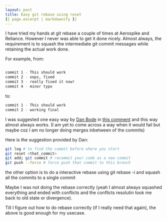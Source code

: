 ```yaml
---
layout: post
title: Easy git rebase using reset
{{ page.excerpt | markdownify }}
---
```


I have tried my hands at git rebase a couple of times at Aerospike and Reliance. However I never was able to get it done nicely.
Almost always, the requirement is to squash the intermediate git commit messages while retaining the actual work done.

For example, from:

```bash

commit 1 - This should work
commit 2 - oops, fixed
commit 3 - really fixed it now!
commit 4 - minor typo
```

to:

```bash
commit 1 - This should work
commit 2 - working final
```

I was suggested one easy way by [Dan Bode](https://github.com/bodepd) in [this comment](https://github.com/JioCloud/puppet-rjil/pull/584#discussion_r29730271) and this way almost always works.
(I am yet to come across a way when it would fail but maybe coz I am no longer doing merges inbetween of the commits)

Here is the suggestion provided by Dan:

```bash
git log # to find the commit before where you start
git reset <that_commit>
git add; git commit # recommit your code as a new commit
git push --force # force push that commit to this branch
```

the other option is to do a interactive rebase using git rebase -i and squash all the commits to a single commit

Maybe I was not doing the rebase correctly (yeah I almost always squashed everything and ended with conflicts and the conflicts resolutin took me back to old state or divergence).

Till I figure out how to do rebase correctly (if I really need that again), the above is good enough for my usecase.

